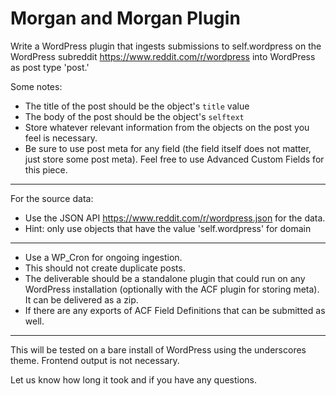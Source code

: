 # Morgan and Morgan Plugin

Write a WordPress plugin that ingests submissions to self.wordpress on the WordPress subreddit https://www.reddit.com/r/wordpress into WordPress as post type 'post.' 

Some notes:

- The title of the post should be the object's `title` value
- The body of the post should be the object's `selftext`
- Store whatever relevant information from the objects on the post you feel is necessary.
- Be sure to use post meta for any field (the field itself does not matter, just store some post meta). Feel free to use Advanced Custom Fields for this piece.

---

For the source data: 
- Use the JSON API https://www.reddit.com/r/wordpress.json for the data.
- Hint: only use objects that have the value 'self.wordpress' for domain


---

* Use a WP_Cron for ongoing ingestion.
* This should not create duplicate posts.
* The deliverable should be a standalone plugin that could run on any WordPress installation (optionally with the ACF plugin for storing meta). It can be delivered as a zip. 
* If there are any exports of ACF Field Definitions that can be submitted as well.

---


This will be tested on a bare install of WordPress using the underscores theme. Frontend output is not necessary.

Let us know how long it took and if you have any questions.
